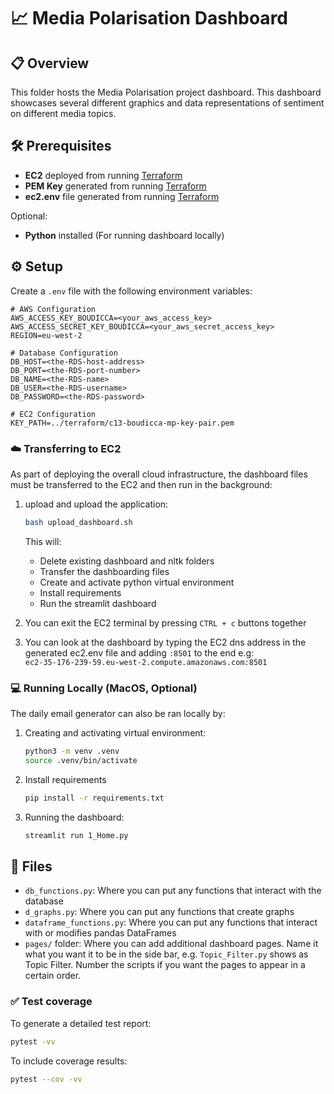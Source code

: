 # 📈 Media Polarisation Dashboard

## 📋 Overview
This folder hosts the Media Polarisation project dashboard. This dashboard showcases several different graphics and data representations of sentiment on different media topics.

## 🛠️ Prerequisites
- **EC2** deployed from running [Terraform](../terraform/README.md)
- **PEM Key** generated from running [Terraform](../terraform/README.md)  
- **ec2.env** file generated from running [Terraform](../terraform/README.md)  

Optional:
- **Python** installed (For running dashboard locally)

## ⚙️ Setup 

Create a `.env` file with the following environment variables:
```
# AWS Configuration
AWS_ACCESS_KEY_BOUDICCA=<your_aws_access_key>
AWS_ACCESS_SECRET_KEY_BOUDICCA=<your_aws_secret_access_key>
REGION=eu-west-2

# Database Configuration
DB_HOST=<the-RDS-host-address>
DB_PORT=<the-RDS-port-number>
DB_NAME=<the-RDS-name>
DB_USER=<the-RDS-username>
DB_PASSWORD=<the-RDS-password>

# EC2 Configuration
KEY_PATH=../terraform/c13-boudicca-mp-key-pair.pem
```

### ☁️ Transferring to EC2
As part of deploying the overall cloud infrastructure, the dashboard files must be transferred to the EC2 and then run in the background:

1. upload and upload the application:
    ```bash
    bash upload_dashboard.sh
    ```
    This will:
    - Delete existing dashboard and nltk folders
    - Transfer the dashboarding files
    - Create and activate python virtual environment
    - Install requirements
    - Run the streamlit dashboard

2. You can exit the EC2 terminal by pressing `CTRL + c` buttons together

3. You can look at the dashboard by typing the EC2 dns address in the generated ec2.env file and adding `:8501` to the end e.g:  
    `ec2-35-176-239-59.eu-west-2.compute.amazonaws.com:8501`

### 💻 Running Locally (MacOS, **Optional**)
The daily email generator can also be ran locally by:

1. Creating and activating virtual environment:
    ```bash
    python3 -m venv .venv
    source .venv/bin/activate
    ```
2. Install requirements
    ```bash
    pip install -r requirements.txt
    ```
3. Running the dashboard:
    ```bash
    streamlit run 1_Home.py
    ```

## 📁 Files
- `db_functions.py`: Where you can put any functions that interact with the database
- `d_graphs.py`: Where you can put any functions that create graphs
- `dataframe_functions.py`: Where you can put any functions that interact with or modifies pandas DataFrames
- `pages/` folder: Where you can add additional dashboard pages. Name it what you want it to be in the side bar, e.g. `Topic_Filter.py` shows as Topic Filter. Number the scripts if you want the pages to appear in a certain order.

### ✅ Test coverage
To generate a detailed test report:
```bash
pytest -vv
```
To include coverage results:
```bash
pytest --cov -vv
```
